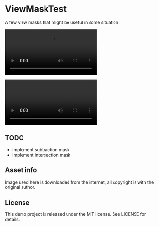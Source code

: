 # ViewMaskTest
A few view masks that might be useful in some situation  

![demo](https://curisious.com/wp-content/uploads/2016/03/ViewMaskTest.mov)

<video preload controls> <source src="https://curisious.com/wp-content/uploads/2016/03/ViewMaskTest.mov">
</video>

## TODO
* implement subtraction mask  
* implement intersection mask

## Asset info
Image used here is downloaded from the internet, all copyright is with the original author.

## License
This demo project is released under the MIT license. See LICENSE for details.
